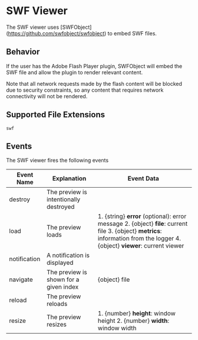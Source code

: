 # SWF Viewer

The SWF viewer uses [SWFObject] (https://github.com/swfobject/swfobject) to embed SWF files.

## Behavior

If the user has the Adobe Flash Player plugin, SWFObject will embed the SWF file and allow the plugin to render relevant content.

Note that all network requests made by the flash content will be blocked due to security constraints, so any content that requires network connectivity will not be rendered.

## Supported File Extensions

`swf`

## Events
The SWF viewer fires the following events

| Event Name | Explanation | Event Data |
| --- | --- | --- |
| destroy | The preview is intentionally destroyed ||
| load |  The preview loads | 1. {string} **error** (optional): error message 2. {object} **file**: current file 3. {object} **metrics**: information from the logger 4. {object} **viewer**: current viewer |
| notification | A notification is displayed ||
| navigate | The preview is shown for a given index | {object} file |
| reload | The preview reloads ||
| resize | The preview resizes | 1. {number} **height**: window height 2. {number} **width**: window width |
